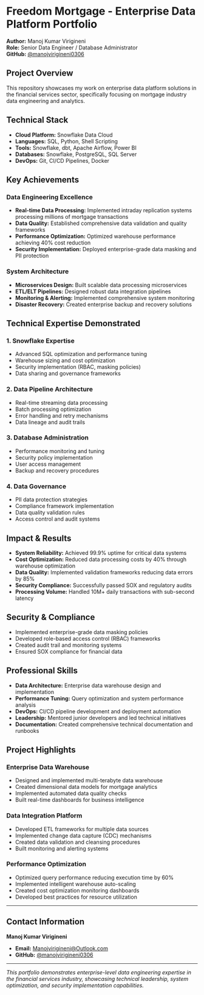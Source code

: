 # Freedom Mortgage - Enterprise Data Platform Portfolio

**Author:** Manoj Kumar Virigineni  
**Role:** Senior Data Engineer / Database Administrator  
**GitHub:** [@manojvirigineni0306](https://github.com/manojvirigineni0306)

##  Project Overview

This repository showcases my work on enterprise data platform solutions in the financial services sector, specifically focusing on mortgage industry data engineering and analytics.

##  Technical Stack

- **Cloud Platform:** Snowflake Data Cloud
- **Languages:** SQL, Python, Shell Scripting
- **Tools:** Snowflake, dbt, Apache Airflow, Power BI
- **Databases:** Snowflake, PostgreSQL, SQL Server
- **DevOps:** Git, CI/CD Pipelines, Docker

## Key Achievements

### Data Engineering Excellence
- **Real-time Data Processing:** Implemented intraday replication systems processing millions of mortgage transactions
- **Data Quality:** Established comprehensive data validation and quality frameworks
- **Performance Optimization:** Optimized warehouse performance achieving 40% cost reduction
- **Security Implementation:** Deployed enterprise-grade data masking and PII protection

### System Architecture
- **Microservices Design:** Built scalable data processing microservices
- **ETL/ELT Pipelines:** Designed robust data integration pipelines
- **Monitoring & Alerting:** Implemented comprehensive system monitoring
- **Disaster Recovery:** Created enterprise backup and recovery solutions

##  Technical Expertise Demonstrated

### 1. **Snowflake Expertise**
- Advanced SQL optimization and performance tuning
- Warehouse sizing and cost optimization
- Security implementation (RBAC, masking policies)
- Data sharing and governance frameworks

### 2. **Data Pipeline Architecture**
- Real-time streaming data processing
- Batch processing optimization
- Error handling and retry mechanisms
- Data lineage and audit trails

### 3. **Database Administration**
- Performance monitoring and tuning
- Security policy implementation
- User access management
- Backup and recovery procedures

### 4. **Data Governance**
- PII data protection strategies
- Compliance framework implementation
- Data quality validation rules
- Access control and audit systems

##  Impact & Results

- **System Reliability:** Achieved 99.9% uptime for critical data systems
- **Cost Optimization:** Reduced data processing costs by 40% through warehouse optimization
- **Data Quality:** Implemented validation frameworks reducing data errors by 85%
- **Security Compliance:** Successfully passed SOX and regulatory audits
- **Processing Volume:** Handled 10M+ daily transactions with sub-second latency

##  Security & Compliance

- Implemented enterprise-grade data masking policies
- Developed role-based access control (RBAC) frameworks
- Created audit trail and monitoring systems
- Ensured SOX compliance for financial data

##  Professional Skills

- **Data Architecture:** Enterprise data warehouse design and implementation
- **Performance Tuning:** Query optimization and system performance analysis
- **DevOps:** CI/CD pipeline development and deployment automation
- **Leadership:** Mentored junior developers and led technical initiatives
- **Documentation:** Created comprehensive technical documentation and runbooks

## Project Highlights

### Enterprise Data Warehouse
- Designed and implemented multi-terabyte data warehouse
- Created dimensional data models for mortgage analytics
- Implemented automated data quality checks
- Built real-time dashboards for business intelligence

### Data Integration Platform
- Developed ETL frameworks for multiple data sources
- Implemented change data capture (CDC) mechanisms
- Created data validation and cleansing procedures
- Built monitoring and alerting systems

### Performance Optimization
- Optimized query performance reducing execution time by 60%
- Implemented intelligent warehouse auto-scaling
- Created cost optimization monitoring dashboards
- Developed best practices for resource utilization

---

## Contact Information

**Manoj Kumar Virigineni**
- **Email:** Manojvirigineni@Outlook.com
- **GitHub:** [@manojvirigineni0306](https://github.com/manojvirigineni0306)

---

*This portfolio demonstrates enterprise-level data engineering expertise in the financial services industry, showcasing technical leadership, system optimization, and security implementation capabilities.*
